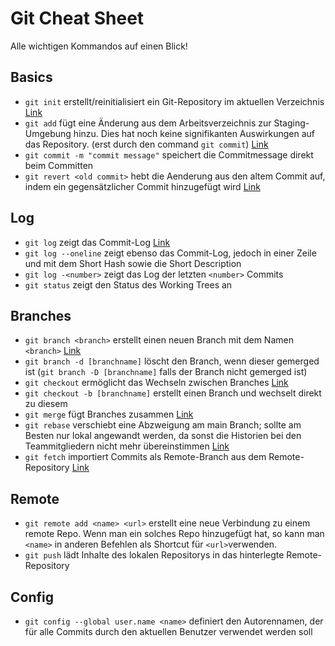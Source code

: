 # Git Cheat Sheet

Alle wichtigen Kommandos auf einen Blick!

## Basics

* `git init` erstellt/reinitialisiert ein Git-Repository im aktuellen Verzeichnis [Link](https://git-scm.com/docs/git-init)
* `git add` fügt eine Änderung aus dem Arbeitsverzeichnis zur Staging-Umgebung hinzu. Dies hat noch keine signifikanten Auswirkungen auf das Repository. (erst durch den command `git commit`) [Link](https://git-scm.com/docs/git-add)
* `git commit -m "commit message"` speichert die Commitmessage direkt beim Committen
* `git revert <old commit>` hebt die Aenderung aus den altem Commit auf, indem ein gegensätzlicher Commit hinzugefügt wird [Link](https://git-scm.com/docs/git-revert)
## Log

* `git log` zeigt das Commit-Log [Link](https://git-scm.com/docs/git-log)
* `git log --oneline` zeigt ebenso das Commit-Log, jedoch in einer Zeile und mit dem Short Hash sowie die Short Description
* `git log -<number>` zeigt das Log der letzten `<number>` Commits 
* `git status` zeigt den Status des Working Trees an

## Branches

* `git branch <branch>` erstellt einen neuen Branch mit dem Namen `<branch>` [Link](https://git-scm.com/book/en/v2/Git-Branching-Branch-Management)
* `git branch -d [branchname]` löscht den Branch, wenn dieser gemerged ist (`git branch -D [branchname]` falls der Branch nicht gemerged ist)
* `git checkout` ermöglicht das Wechseln zwischen Branches [Link](https://git-scm.com/docs/git-checkout)
* `git checkout -b [branchname]` erstellt einen Branch und wechselt direkt zu diesem
* `git merge` fügt Branches zusammen [Link](https://git-scm.com/docs/git-merge)
* `git rebase` verschiebt eine Abzweigung am main Branch; sollte am Besten nur lokal angewandt werden, da sonst die Historien bei den Teammitgliedern nicht mehr übereinstimmen [Link](https://git-scm.com/docs/git-rebase)  
* `git fetch` importiert Commits als Remote-Branch aus dem Remote-Repository [Link](https://git-scm.com/docs/git-fetch)

## Remote

* `git remote add <name> <url>` erstellt eine neue Verbindung zu einem remote Repo. Wenn man ein solches Repo hinzugefügt hat, so kann man `<name>` in anderen Befehlen als Shortcut für `<url>`verwenden.
* `git push` lädt Inhalte des lokalen Repositorys in das hinterlegte Remote-Repository

## Config

* `git config --global user.name <name>` definiert den Autorennamen, der für alle Commits durch den aktuellen Benutzer verwendet werden soll
